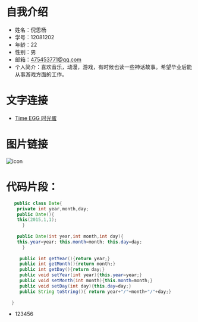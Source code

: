 # 自我介绍


* 姓名：倪思杨
* 学号：12081202
* 年龄：22
* 性别：男
* 邮箱：475453771@qq.com
* 个人简介：喜欢音乐，动漫，游戏，有时候也读一些神话故事。希望毕业后能从事游戏方面的工作。


# 文字连接
* [Time EGG 时光蛋](http://lovelive.ws/) 

# 图片链接
 ![icon](http://7xizte.com1.z0.glb.clouddn.com/img/video/red&white.jpg)

# 代码片段：
```java 
   public class Date{
    private int year,month,day;
    public Date(){
    this(2015,1,1);
      }
      
    public Date(int year,int month,int day){
    this.year=year; this.month=month; this.day=day;
      }
      
     public int getYear(){return year;}
     public int getMonth(){return month;}
     public int getDay(){return day;}
     public void setYear(int year){this.year=year;}
     public void setMonth(int month){this.month=month;}  
     public void setDay(int day){this.day=day;}
     public String toString(){ return year+"/"+month+"/"+day;}
 
  }
```

* 123456
